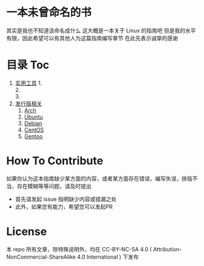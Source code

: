 # 一本未曾命名的书
其实是我也不知道该命名成什么
这大概是一本关于 Linux 的指南吧
但是我的水平有限，因此希望可以有其他人为这篇指南编写章节
在此先表示诚挚的感谢

# 目录 Toc

1.	[实用工具](posts/Tools)
	1.	
	2.	
	3.	
2.	[发行版相关](posts/Distribution)
	1.	[Arch](posts/Distribution/Arch)
	2.	[Ubuntu](posts/Distribution/Ubuntu)
	3.	[Debian](posts/Distribution/Debian)
	4.	[CentOS](posts/Distribution/CentOS)
	5.	[Gentoo](posts/Distribution/Gentoo)

# How To Contribute
如果你认为这本指南缺少某方面的内容，或者某方面存在错误，编写失误，排版不当，存在模糊等等问题，请及时提出
*	首先请发起 issue 指明缺少内容或错漏之处
*	此外，如果您有能力，希望您可以发起PR

# License
本 repo 所有文章，除特殊说明外，均在 CC-BY-NC-SA 4.0 ( Attribution-NonCommercial-ShareAlike 4.0 International ) 下发布
